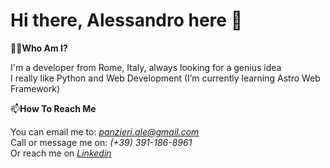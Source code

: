 # Hi there, Alessandro here 👋

🧑‍💻**Who Am I?**

I'm a developer from Rome, Italy, always looking for a genius idea\
I really like Python and Web Development (I’m currently learning Astro Web Framework)

📫**How To Reach Me**

You can email me to: *<panzieri.ale@gmail.com>*\
Call or message me on: *(+39) 391-186-8961*\
Or reach me on *[Linkedin](https://www.linkedin.com/in/alessandropanzieri/)*
